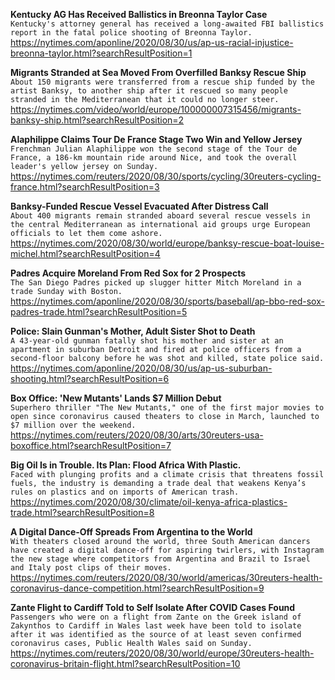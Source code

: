 **Kentucky AG Has Received Ballistics in Breonna Taylor Case**\
`Kentucky's attorney general has received a long-awaited FBI ballistics report in the fatal police shooting of Breonna Taylor.`\
https://nytimes.com/aponline/2020/08/30/us/ap-us-racial-injustice-breonna-taylor.html?searchResultPosition=1

**Migrants Stranded at Sea Moved From Overfilled Banksy Rescue Ship**\
`About 150 migrants were transferred from a rescue ship funded by the artist Banksy, to another ship after it rescued so many people stranded in the Mediterranean that it could no longer steer.`\
https://nytimes.com/video/world/europe/100000007315456/migrants-banksy-ship.html?searchResultPosition=2

**Alaphilippe Claims Tour De France Stage Two Win and Yellow Jersey**\
`Frenchman Julian Alaphilippe won the second stage of the Tour de France, a 186-km mountain ride around Nice, and took the overall leader's yellow jersey on Sunday.`\
https://nytimes.com/reuters/2020/08/30/sports/cycling/30reuters-cycling-france.html?searchResultPosition=3

**Banksy-Funded Rescue Vessel Evacuated After Distress Call**\
`About 400 migrants remain stranded aboard several rescue vessels in the central Mediterranean as international aid groups urge European officials to let them come ashore.`\
https://nytimes.com/2020/08/30/world/europe/banksy-rescue-boat-louise-michel.html?searchResultPosition=4

**Padres Acquire Moreland From Red Sox for 2 Prospects**\
`The San Diego Padres picked up slugger hitter Mitch Moreland in a trade Sunday with Boston.`\
https://nytimes.com/aponline/2020/08/30/sports/baseball/ap-bbo-red-sox-padres-trade.html?searchResultPosition=5

**Police: Slain Gunman's Mother, Adult Sister Shot to Death**\
`A 43-year-old gunman fatally shot his mother and sister at an apartment in suburban Detroit and fired at police officers from a second-floor balcony before he was shot and killed, state police said.`\
https://nytimes.com/aponline/2020/08/30/us/ap-us-suburban-shooting.html?searchResultPosition=6

**Box Office: 'New Mutants' Lands $7 Million Debut**\
`Superhero thriller "The New Mutants," one of the first major movies to open since coronavirus caused theaters to close in March, launched to $7 million over the weekend.`\
https://nytimes.com/reuters/2020/08/30/arts/30reuters-usa-boxoffice.html?searchResultPosition=7

**Big Oil Is in Trouble. Its Plan: Flood Africa With Plastic.**\
`Faced with plunging profits and a climate crisis that threatens fossil fuels, the industry is demanding a trade deal that weakens Kenya’s rules on plastics and on imports of American trash.`\
https://nytimes.com/2020/08/30/climate/oil-kenya-africa-plastics-trade.html?searchResultPosition=8

**A Digital Dance-Off Spreads From Argentina to the World**\
`With theaters closed around the world, three South American dancers have created a digital dance-off for aspiring twirlers, with Instagram the new stage where competitors from Argentina and Brazil to Israel and Italy post clips of their moves.`\
https://nytimes.com/reuters/2020/08/30/world/americas/30reuters-health-coronavirus-dance-competition.html?searchResultPosition=9

**Zante Flight to Cardiff Told to Self Isolate After COVID Cases Found**\
`Passengers who were on a flight from Zante on the Greek island of Zakynthos to Cardiff in Wales last week have been told to isolate after it was identified as the source of at least seven confirmed coronavirus cases, Public Health Wales said on Sunday.`\
https://nytimes.com/reuters/2020/08/30/world/europe/30reuters-health-coronavirus-britain-flight.html?searchResultPosition=10

